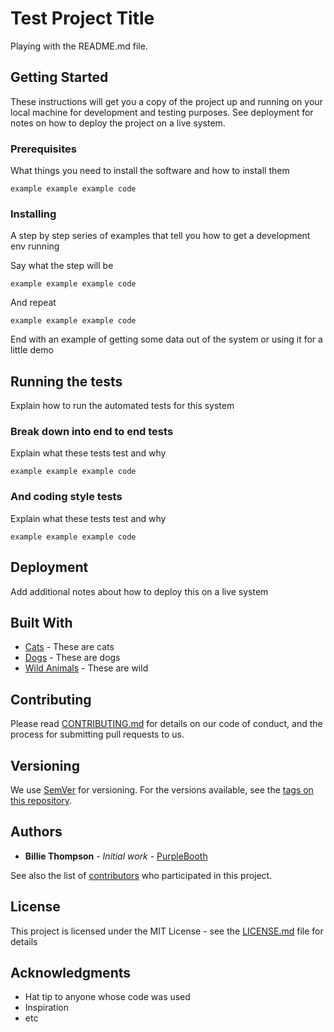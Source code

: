 # Test Project Title

Playing with the README.md file.

## Getting Started

These instructions will get you a copy of the project up and running on your local machine for development and testing purposes. See deployment for notes on how to deploy the project on a live system.

### Prerequisites

What things you need to install the software and how to install them

```
example example example code
```

### Installing

A step by step series of examples that tell you how to get a development env running

Say what the step will be

```
example example example code
```

And repeat

```
example example example code
```

End with an example of getting some data out of the system or using it for a little demo

## Running the tests

Explain how to run the automated tests for this system

### Break down into end to end tests

Explain what these tests test and why

```
example example example code
```

### And coding style tests

Explain what these tests test and why

```
example example example code
```

## Deployment

Add additional notes about how to deploy this on a live system

## Built With

* [Cats](https://www.animalplanet.com/pets/cats/) - These are cats
* [Dogs](https://www.animalplanet.com/pets/dogs/) - These are dogs
* [Wild Animals](https://www.animalplanet.com/wild-animals/) - These are wild

## Contributing

Please read [CONTRIBUTING.md](https://gist.github.com/PurpleBooth/b24679402957c63ec426) for details on our code of conduct, and the process for submitting pull requests to us.

## Versioning

We use [SemVer](http://semver.org/) for versioning. For the versions available, see the [tags on this repository](https://github.com/your/project/tags). 

## Authors

* **Billie Thompson** - *Initial work* - [PurpleBooth](https://github.com/PurpleBooth)

See also the list of [contributors](https://github.com/your/project/contributors) who participated in this project.

## License

This project is licensed under the MIT License - see the [LICENSE.md](LICENSE.md) file for details

## Acknowledgments

* Hat tip to anyone whose code was used
* Inspiration
* etc


